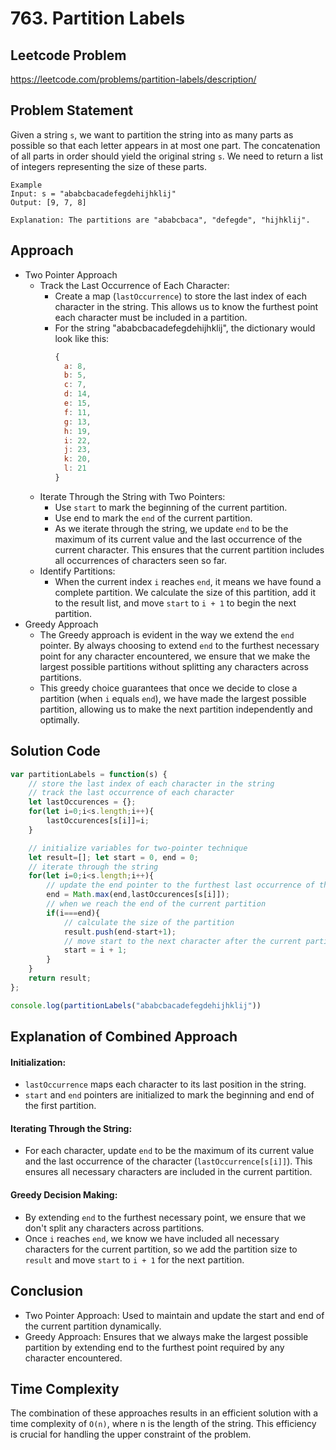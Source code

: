 # 763. Partition Labels

## Leetcode Problem
https://leetcode.com/problems/partition-labels/description/

## Problem Statement
Given a string `s`, we want to partition the string into as many parts as possible so that each letter appears in at most one part. The concatenation of all parts in order should yield the original string `s`. We need to return a list of integers representing the size of these parts.
```
Example
Input: s = "ababcbacadefegdehijhklij"
Output: [9, 7, 8]

Explanation: The partitions are "ababcbaca", "defegde", "hijhklij".
```

## Approach
- Two Pointer Approach
    - Track the Last Occurrence of Each Character:
        - Create a map (`lastOccurrence`) to store the last index of each character in the string. This allows us to know the furthest point each character must be included in a partition.
        - For the string "ababcbacadefegdehijhklij", the dictionary would look like this:
          ```javascript
          {
            a: 8,
            b: 5,
            c: 7,
            d: 14,
            e: 15,
            f: 11,
            g: 13,
            h: 19,
            i: 22,
            j: 23,
            k: 20,
            l: 21
          }
          ```
    - Iterate Through the String with Two Pointers:
        - Use `start` to mark the beginning of the current partition.
        - Use end to mark the `end` of the current partition.
        - As we iterate through the string, we update `end` to be the maximum of its current value and the last occurrence of the current character. This ensures that the current partition includes all occurrences of characters seen so far.
    - Identify Partitions:
        - When the current index `i` reaches `end`, it means we have found a complete partition. We calculate the size of this partition, add it to the result list, and move `start` to `i + 1` to begin the next partition.
- Greedy Approach
    - The Greedy approach is evident in the way we extend the `end` pointer. By always choosing to extend `end` to the furthest necessary point for any character encountered, we ensure that we make the largest possible partitions without splitting any characters across partitions.
    - This greedy choice guarantees that once we decide to close a partition (when `i` equals `end`), we have made the largest possible partition, allowing us to make the next partition independently and optimally.

## Solution Code
```javascript
var partitionLabels = function(s) {
    // store the last index of each character in the string
    // track the last occurrence of each character
    let lastOccurences = {};
    for(let i=0;i<s.length;i++){
        lastOccurences[s[i]]=i;
    }

    // initialize variables for two-pointer technique
    let result=[]; let start = 0, end = 0;
    // iterate through the string
    for(let i=0;i<s.length;i++){
        // update the end pointer to the furthest last occurrence of the current character
        end = Math.max(end,lastOccurences[s[i]]);
        // when we reach the end of the current partition
        if(i===end){
            // calculate the size of the partition
            result.push(end-start+1);
            // move start to the next character after the current partition
            start = i + 1;
        }
    }
    return result;
};

console.log(partitionLabels("ababcbacadefegdehijhklij"))
```

## Explanation of Combined Approach
#### Initialization:
- `lastOccurrence` maps each character to its last position in the string.
- `start` and `end` pointers are initialized to mark the beginning and end of the first partition.
#### Iterating Through the String:
- For each character, update `end` to be the maximum of its current value and the last occurrence of the character (`lastOccurrence[s[i]]`). This ensures all necessary characters are included in the current partition.
#### Greedy Decision Making:
- By extending `end` to the furthest necessary point, we ensure that we don't split any characters across partitions.
- Once `i` reaches `end`, we know we have included all necessary characters for the current partition, so we add the partition size to `result` and move `start` to `i + 1` for the next partition.

## Conclusion
- Two Pointer Approach: Used to maintain and update the start and end of the current partition dynamically.
- Greedy Approach: Ensures that we always make the largest possible partition by extending end to the furthest point required by any character encountered.

## Time Complexity
The combination of these approaches results in an efficient solution with a time complexity of `O(n)`, where n is the length of the string. This efficiency is crucial for handling the upper constraint of the problem.
